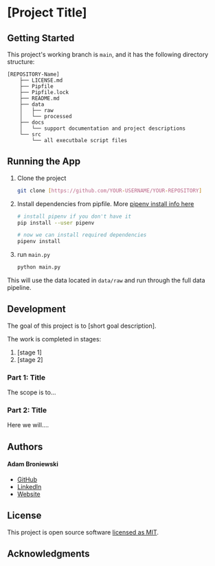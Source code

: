 # [Project Title]

## Getting Started

This project's working branch is `main`, and it has the following directory structure:

```
[REPOSITORY-Name]
	├── LICENSE.md
	├── Pipfile
	├── Pipfile.lock
	├── README.md
	├── data
	│   ├── raw
	│   └── processed
	├── docs
	│   └── support documentation and project descriptions
	└── src
	    └── all executbale script files
```

## Running the App

1. Clone the project
	```bash
	git clone [https://github.com/YOUR-USERNAME/YOUR-REPOSITORY]
	```
2. Install dependencies from pipfile. More [pipenv install info here](https://pipenv.pypa.io/en/latest/)
	```bash
	# install pipenv if you don't have it
	pip install --user pipenv
	```

	```bash
	# now we can install required dependencies
	pipenv install
	```
4. run `main.py`
	```bash
	python main.py
	```

This will use the data located in `data/raw` and run through the full data pipeline.

## Development

The goal of this project is to [short goal description].

The work is completed in stages:

1. [stage 1]
2. [stage 2]

### 	Part 1: Title

The scope is to...

### 	Part 2: Title

Here we will....

## Authors

#### Adam Broniewski

* [GitHub](https://github.com/abroniewski)
* [LinkedIn](https://www.linkedin.com/in/abroniewski/)
* [Website](https://adambron.com)

## License

This project is open source software [licensed as MIT][license].

## Acknowledgments


[license]: https://github.com/abroniewski/LICENSE.md
